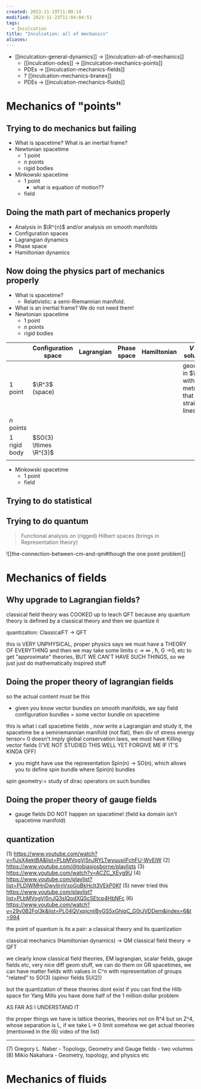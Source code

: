 ```yaml
---
created: 2023-11-19T11:00:14
modified: 2023-11-23T11:04:04:51
tags:
  - Inculcation
title: "Inculcation: all of mechanics"
aliases:
---
```




- [[inculcation-general-dynamics]] -> [[inculcation-all-of-mechanics]]
	- [[inculcation-odes]] -> [[inculcation-mechanics-points]]
	- PDEs -> [[inculcation-mechanics-fields]]
	- ? [[inculcation-mechanics-branes]]
	- PDEs -> [[inculcation-mechanics-fluids]]

# Mechanics of "points"



## Trying to do mechanics but failing

- What is spacetime? What is an inertial frame?
- Newtonian spacetime
	- $1$ point
	- $n$ points
	- rigid bodies
- Minkowski spacetime
	- $1$ point
		- what is equation of motion??
	- field


## Doing the math part of mechanics properly

- Analysis in $\R^{n}$ and/or analysis on smooth manifolds
- Configuration spaces
- Lagrangian dynamics
- Phase space
- Hamiltonian dynamics

## Now doing the physics part of mechanics properly

- What is spacetime? 
	- Relativistic: a semi-Riemannian manifold.
- What is an inertial frame? We do not need them!
- Newtonian spacetime
	- $1$ point
	- $n$ points
	- rigid bodies

|              | Configuration space    | Lagrangian | Phase space | Hamiltonian | $V=0$ solutions                                                |
| ------------ | ---------------------- | ---------- | ----------- | ----------- | -------------------------------------------------------------- |
| 1 point      | $\R^3$ (space)                 |            |             |             | geodesics in $\R^3$ with usual metric, that is, straight lines |
| $n$ points   |                        |            |             |             |                                                                |
| 1 rigid body | $SO(3) \ltimes \R^{3}$ |            |             |             |                                                                |
|              |                        |            |             |             |                                                                |

- Minkowski spacetime
	- $1$ point
	- field

## Trying to do statistical



## Trying to do quantum

> Functional analysis on (rigged) Hilbert spaces (brings in Representation theory)

 ![[the-connection-between-cm-and-qm#though the one point problem]]


# Mechanics of fields

## Why upgrade to Lagrangian fields?

classical field theory was COOKED up to teach QFT because any quantum theory is defined by a classical theory and then we quantize it

 quantization: ClassicalFT → QFT

this is VERY UNPHYSICAL, proper physics says we must have a THEORY OF EVERYTHING and then we may take some limits c → ∞ , ħ, G →0, etc to get "approximate" theories, BUT WE CAN'T HAVE SUCH THINGS,  so we just just do mathematically inspired stuff

## Doing the proper theory of lagrangian fields

so the actual content must be this 

- given you know vector bundles on smooth manifolds, we say field configuration bundles = some vector bundle on spacetime 

this is what i call spacetime fields , now write a Lagrangian and study it, the spacetime be a semiriemannian manifold (not flat), then div of stress energy tensor= 0 doesn't imply global conservation laws, we must have Killing vector fields (I'VE NOT STUDIED THIS WELL YET FORGIVE ME IF IT'S KINDA OFF)

- you might have use the representation Spin(n) → SO(n), which allows you to define spin bundle where Spin(n) bundles

spin geometry:= study of dirac operators on such bundles

## Doing the proper theory of gauge fields

- gauge fields DO NOT happen on spacetime! (field ka domain isn't spacetime manifold)


## quantization


(1) https://www.youtube.com/watch?v=fjJsX4ektBA&list=PLbMVogVj5nJRYLTwyuusiiFchFU-WvElW
(2) https://www.youtube.com/@tobiasjosborne/playlists
(3) https://www.youtube.com/watch?v=ACZC_XEyg9U
(4) https://www.youtube.com/playlist?list=PLDlWMHnDwyljrnVxoGoBkHclt3VEkP0Kf
(5)  never tried this https://www.youtube.com/playlist?list=PLbMVogVj5nJQ3slQodXQ5cSEtcp4HbNFc
(6) https://www.youtube.com/watch?v=29v0B2Fol3k&list=PL04QVxpjcnjiByGS5xGhiqC_G0rJVDDem&index=6&t=994

the point of quantum is its a pair: a classical theory and its quantization

classical mechanics (Hamiltonian dynamics) -> QM
classical field theory -> QFT

we clearly know classical field theories, EM lagrangian, scalar fields, gauge fields etc, very nice diff geom stuff, we can do them on GR spacetimes, we can have matter fields with values in C^n with representation of groups "related" to SO(3) (spinor fields SU(2))

but the quantization of these theories dont exist
if you can find the Hilb space for Yang Mills you have done half of the 1 million dollar problem

AS FAR AS I UNDERSTAND IT

the proper things we have is lattice theories, theories not on R^4 but on Z^4, whose separation is L, if we take L-> 0 limit somehow we get actual theories (mentioned in the (6) video of the list)

---

(7) Gregory L. Naber - Topology, Geometry and Gauge fields - two volumes
(8) Mikio Nakahara - Geometry, topology, and physics
etc


# Mechanics of fluids
